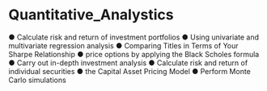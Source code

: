 # Quantitative_Analystics



● Calculate risk and return of investment portfolios
● Using univariate and multivariate regression analysis
● Comparing Titles in Terms of Your Sharpe Relationship
● price options by applying the Black Scholes formula
● Carry out in-depth investment analysis
● Calculate risk and return of individual securities
● the Capital Asset Pricing Model
● Perform Monte Carlo simulations
